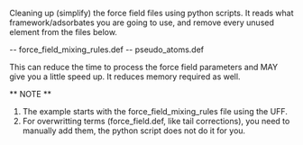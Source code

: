Cleaning up (simplify) the force field files using python scripts. 
It reads what framework/adsorbates you are going to use, and remove every unused element from the files below. 

-- force_field_mixing_rules.def
-- pseudo_atoms.def

This can reduce the time to process the force field parameters and MAY give you a little speed up. It reduces memory required as well. 

** NOTE **
1. The example starts with the force_field_mixing_rules file using the UFF.
2. For overwritting terms (force_field.def, like tail corrections), you need to manually add them, the python script does not do it for you. 
